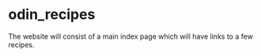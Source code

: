 # odin_recipes
The website will consist of a main index page which will have links to a few recipes.
